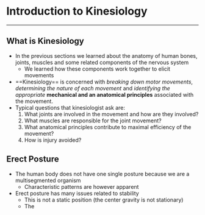 # Introduction to Kinesiology
___
## What is Kinesiology
- In the previous sections we learned about the anatomy of human bones, joints, muscles and some related components of the nervous system
	- We learned how these components work together to elicit movements
- ==Kinesiology== is concerned with *breaking down motor movements*, *determining the nature of each movement* and *identifying the appropriate* **mechanical and an anatomical principles** associated with the movement.
- Typical questions that kinesiologist ask are:
	1. What joints are involved in the movement and how are they involved?
	2. What muscles are responsible for the joint movement?
	3. What anatomical principles contribute to maximal efficiency of the movement?
	4. How is injury avoided?
## Erect Posture
- The human body does not have one single posture because we are a multisegmented organism
	- Characteristic patterns are however apparent
- Erect posture has many issues related to stability
	- This is not a static position (the center gravity is not stationary)
	- The